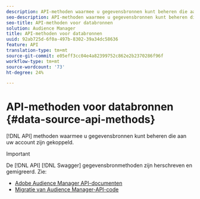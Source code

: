 ```yaml
---
description: API-methoden waarmee u gegevensbronnen kunt beheren die aan uw account zijn gekoppeld.
seo-description: API-methoden waarmee u gegevensbronnen kunt beheren die aan uw account zijn gekoppeld.
seo-title: API-methoden voor databronnen
solution: Audience Manager
title: API-methoden voor databronnen
uuid: 92ab725d-6f0a-497b-8302-39a34dc58636
feature: API
translation-type: tm+mt
source-git-commit: e05eff3cc04e4a82399752c862e2b2370286f96f
workflow-type: tm+mt
source-wordcount: '73'
ht-degree: 24%

---
```



# API-methoden voor databronnen {#data-source-api-methods}

[!DNL API] methoden waarmee u gegevensbronnen kunt beheren die aan uw account zijn gekoppeld.

<!-- c_rest_data_sources.xml -->

>[!IMPORTANT]
>
>De [!DNL API] [!DNL Swagger] gegevensbronmethoden zijn herschreven en gemigreerd. Zie:
>
>* [Adobe Audience Manager API-documenten](https://bank.demdex.com/portal/swagger/index.html)
>* [Migratie van Audience Manager-API-code](../../api/api-swagger-migration.md)
>
